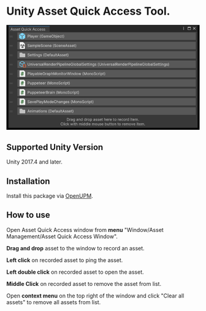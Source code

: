 # Unity Asset Quick Access Tool.

![Asset Quick Access Window](./Documents/imgs/img_sample_asset_quick_access_window.png)

## Supported Unity Version

Unity 2017.4 and later.

## Installation

Install this package via [OpenUPM](https://openupm.com/packages/com.greenbamboogames.assetquickaccess).

## How to use

Open Asset Quick Access window from **menu** "Window/Asset Management/Asset Quick Access Window".

**Drag and drop** asset to the window to record an asset.

**Left click** on recorded asset to ping the asset.

**Left double click** on recorded asset to open the asset.

**Middle Click** on recorded asset to remove the asset from list.

Open **context menu** on the top right of the window and click "Clear all assets" to remove all assets from list.
